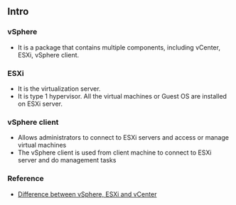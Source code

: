 ## Intro

### vSphere
- It is a package that contains multiple components, including vCenter, ESXi, vSphere client. 



### ESXi
- It is the virtualization server. 
- It is type 1 hypervisor. All the virtual machines or Guest OS are installed on ESXi server.

### vSphere client
- Allows administrators to connect to ESXi servers and access or manage virtual machines
- The vSphere client is used from client machine to connect to ESXi server and do management tasks

### Reference
- [Difference between vSphere, ESXi and vCenter](http://www.mustbegeek.com/difference-between-vsphere-esxi-and-vcenter/)
